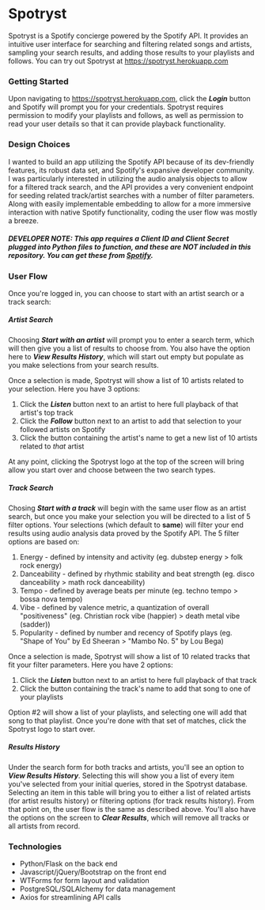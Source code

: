 # Spotryst
Spotryst is a Spotify concierge powered by the Spotify API. It provides an intuitive user interface for searching and filtering related songs and artists, sampling your search results, and adding those results to your playlists and follows. You can try out Spotryst at https://spotryst.herokuapp.com 

### Getting Started
Upon navigating to https://spotryst.herokuapp.com, click the ***Login*** button and Spotify will prompt you for your credentials. Spotryst requires permission to modify your playlists and follows, as well as permission to read your user details so that it can provide playback functionality.

### Design Choices
I wanted to build an app utilizing the Spotify API because of its dev-friendly features, its robust data set, and Spotify's expansive developer community. I was particularly interested in utilizing the audio analysis objects to allow for a filtered track search, and the API provides a very convenient endpoint for seeding related track/artist searches with a number of filter parameters. Along with easily implementable embedding to allow for a more immersive interaction with native Spotify functionality, coding the user flow was mostly a breeze.

##### DEVELOPER NOTE: This app requires a Client ID and Client Secret plugged into Python files to function, and these are **NOT** included in this repository. You can get these from [Spotify](https://developer.spotify.com/). 

### User Flow
Once you're logged in, you can choose to start with an artist search or a track search:

##### Artist Search
Choosing ***Start with an artist*** will prompt you to enter a search term, which will then give you a list of results to choose from. You also have the option here to ***View Results History***, which will start out empty but populate as you make selections from your search results. 

Once a selection is made, Spotryst will show a list of 10 artists related to your selection. Here you have 3 options:
1. Click the ***Listen*** button next to an artist to here full playback of that artist's top track
2. Click the ***Follow*** button next to an artist to add that selection to your followed artists on Spotify
3. Click the button containing the artist's name to get a new list of 10 artists related to _that_ artist

At any point, clicking the Spotryst logo at the top of the screen will bring allow you start over and choose between the two search types.

##### Track Search
Chosing ***Start with a track*** will begin with the same user flow as an artist search, but once you make your selection you will be directed to a list of 5 filter options. Your selections (which default to **same**) will filter your end results using audio analysis data proved by the Spotify API. The 5 filter options are based on:
1. Energy - defined by intensity and activity (eg. dubstep energy > folk rock energy)
2. Danceability - defined by rhythmic stability and beat strength (eg. disco danceability > math rock danceability)
3. Tempo - defined by average beats per minute (eg. techno tempo > bossa nova tempo)
4. Vibe - defined by valence metric, a quantization of overall "positiveness" (eg. Christian rock vibe (happier) > death metal vibe (sadder))
5. Popularity - defined by number and recency of Spotify plays (eg. "Shape of You" by Ed Sheeran > "Mambo No. 5" by Lou Bega)

Once a selection is made, Spotryst will show a list of 10 related tracks that fit your filter parameters. Here you have 2 options:
1. Click the ***Listen*** button next to an artist to here full playback of that track
2. Click the button containing the track's name to add that song to one of your playlists

Option #2 will show a list of your playlists, and selecting one will add that song to that playlist. Once you're done with that set of matches, click the Spotryst logo to start over.

##### Results History
Under the search form for both tracks and artists, you'll see an option to ***View Results History***. Selecting this will show you a list of every item you've selected from your initial queries, stored in the Spotryst database. Selecting an item in this table will bring you to either a list of related artists (for artist results history) or filtering options (for track results history). From that point on, the user flow is the same as described above. You'll also have the options on the screen to ***Clear Results***, which will remove all tracks or all artists from record.

### Technologies
- Python/Flask on the back end
- Javascript/jQuery/Bootstrap on the front end
- WTForms for form layout and validation
- PostgreSQL/SQLAlchemy for data management
- Axios for streamlining API calls


